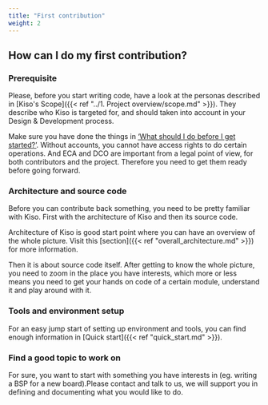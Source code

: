 ```yaml
---
title: "First contribution"
weight: 2
---
```


## How can I do my first contribution?

### Prerequisite

Please, before you start writing code, have a look at the personas described in [Kiso's Scope]({{< ref "../1. Project overview/scope.md" >}}).
They describe who Kiso is targeted for, and should taken into account in your Design & Development process.

Make sure you have done the things in [‘What should I do before I get started?’](../prerequisite). Without accounts, you cannot have access rights to do certain operations. And ECA and DCO are important from a legal point of view, for both contributors and the project. Therefore you need to get them ready before going forward.

### Architecture and source code

Before you can contribute back something, you need to be pretty familiar with Kiso. First with the architecture of Kiso and then its source code.

Architecture of Kiso is good start point where you can have an overview of the whole picture. Visit this [section]({{< ref "overall_architecture.md" >}}) for more information.

Then it is about source code itself. After getting to know the whole picture, you need to zoom in the place you have interests, which more or less means you need to get your hands on code of a certain module, understand it and play around with it.

### Tools and environment setup

For an easy jump start of setting up environment and tools, you can find enough information in [Quick start]({{< ref "quick_start.md" >}}).

### Find a good topic to work on

For sure, you want to start with something you have interests in (eg. writing a BSP for a new board).Please contact and talk to us, we will support you in defining and documenting what you would like to do.